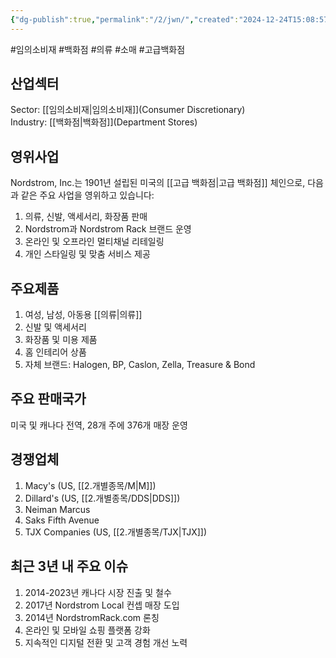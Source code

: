 ```yaml
---
{"dg-publish":true,"permalink":"/2/jwn/","created":"2024-12-24T15:08:57.553+09:00","updated":"2025-06-03T20:05:59.701+09:00"}
---
```


#임의소비재 #백화점 #의류 #소매 #고급백화점


## 산업섹터

Sector: [[임의소비재\|임의소비재]](Consumer Discretionary)  
Industry: [[백화점\|백화점]](Department Stores)

## 영위사업

Nordstrom, Inc.는 1901년 설립된 미국의 [[고급 백화점\|고급 백화점]] 체인으로, 다음과 같은 주요 사업을 영위하고 있습니다:

1. 의류, 신발, 액세서리, 화장품 판매
2. Nordstrom과 Nordstrom Rack 브랜드 운영
3. 온라인 및 오프라인 멀티채널 리테일링
4. 개인 스타일링 및 맞춤 서비스 제공

## 주요제품

1. 여성, 남성, 아동용 [[의류\|의류]]
2. 신발 및 액세서리
3. 화장품 및 미용 제품
4. 홈 인테리어 상품
5. 자체 브랜드: Halogen, BP, Caslon, Zella, Treasure & Bond

## 주요 판매국가

미국 및 캐나다 전역, 28개 주에 376개 매장 운영

## 경쟁업체

1. Macy's (US, [[2.개별종목/M\|M]])
2. Dillard's (US, [[2.개별종목/DDS\|DDS]])
3. Neiman Marcus
4. Saks Fifth Avenue
5. TJX Companies (US, [[2.개별종목/TJX\|TJX]])

## 최근 3년 내 주요 이슈

1. 2014-2023년 캐나다 시장 진출 및 철수
2. 2017년 Nordstrom Local 컨셉 매장 도입
3. 2014년 NordstromRack.com 론칭
4. 온라인 및 모바일 쇼핑 플랫폼 강화
5. 지속적인 디지털 전환 및 고객 경험 개선 노력